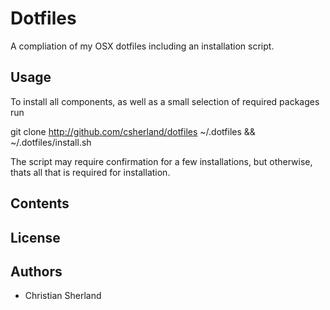 Dotfiles
========
A compliation of my OSX dotfiles including an installation script.

Usage
-----
To install all components, as well as a small selection of required packages run

  git clone http://github.com/csherland/dotfiles ~/.dotfiles && ~/.dotfiles/install.sh

The script may require confirmation for a few installations, but otherwise, thats
all that is required for installation.

Contents
--------

License
-------

Authors
-------
- Christian Sherland
